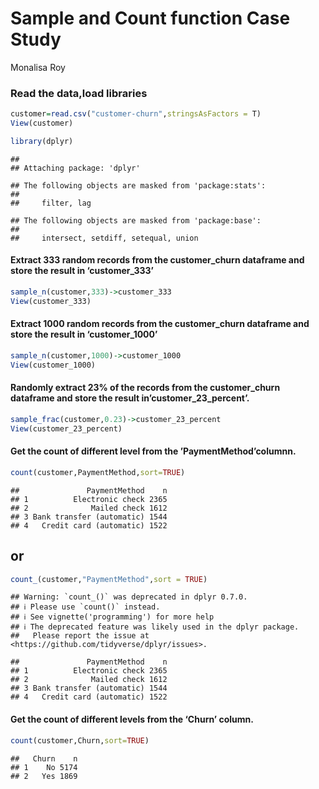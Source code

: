 Sample and Count function Case Study
================
Monalisa Roy

### Read the data,load libraries

``` r
customer=read.csv("customer-churn",stringsAsFactors = T)
View(customer)

library(dplyr)
```

    ## 
    ## Attaching package: 'dplyr'

    ## The following objects are masked from 'package:stats':
    ## 
    ##     filter, lag

    ## The following objects are masked from 'package:base':
    ## 
    ##     intersect, setdiff, setequal, union

#### Extract 333 random records from the customer_churn dataframe and store the result in ‘customer_333’

``` r
sample_n(customer,333)->customer_333
View(customer_333)
```

#### Extract 1000 random records from the customer_churn dataframe and store the result in ‘customer_1000’

``` r
sample_n(customer,1000)->customer_1000
View(customer_1000)
```

#### Randomly extract 23% of the records from the customer_churn dataframe and store the result in’customer_23_percent’.

``` r
sample_frac(customer,0.23)->customer_23_percent
View(customer_23_percent)
```

#### Get the count of different level from the ’PaymentMethod’columnn.

``` r
count(customer,PaymentMethod,sort=TRUE)
```

    ##               PaymentMethod    n
    ## 1          Electronic check 2365
    ## 2              Mailed check 1612
    ## 3 Bank transfer (automatic) 1544
    ## 4   Credit card (automatic) 1522

## or

``` r
count_(customer,"PaymentMethod",sort = TRUE)
```

    ## Warning: `count_()` was deprecated in dplyr 0.7.0.
    ## ℹ Please use `count()` instead.
    ## ℹ See vignette('programming') for more help
    ## ℹ The deprecated feature was likely used in the dplyr package.
    ##   Please report the issue at <https://github.com/tidyverse/dplyr/issues>.

    ##               PaymentMethod    n
    ## 1          Electronic check 2365
    ## 2              Mailed check 1612
    ## 3 Bank transfer (automatic) 1544
    ## 4   Credit card (automatic) 1522

#### Get the count of different levels from the ‘Churn’ column.

``` r
count(customer,Churn,sort=TRUE)
```

    ##   Churn    n
    ## 1    No 5174
    ## 2   Yes 1869
